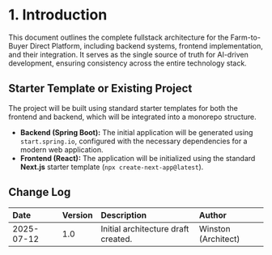 # 1. Introduction

This document outlines the complete fullstack architecture for the Farm-to-Buyer Direct Platform, including backend systems, frontend implementation, and their integration. It serves as the single source of truth for AI-driven development, ensuring consistency across the entire technology stack.

## Starter Template or Existing Project

The project will be built using standard starter templates for both the frontend and backend, which will be integrated into a monorepo structure.

* **Backend (Spring Boot):** The initial application will be generated using `start.spring.io`, configured with the necessary dependencies for a modern web application.
* **Frontend (React):** The application will be initialized using the standard **Next.js** starter template (`npx create-next-app@latest`).

## Change Log

| Date | Version | Description | Author |
| :--- | :--- | :--- | :--- |
| 2025-07-12 | 1.0 | Initial architecture draft created. | Winston (Architect) | 